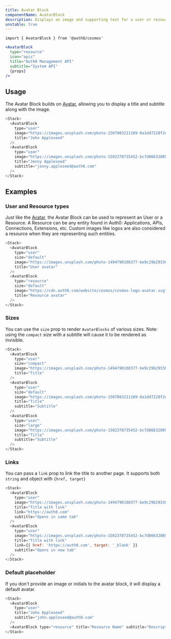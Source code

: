 ```yaml
---
title: Avatar Block
componentName: AvatarBlock
description: Displays an image and supporting text for a user or resource
unstable: true
---
```


`import { AvatarBlock } from '@auth0/cosmos'`

```jsx
<AvatarBlock
  type="resource"
  icon="apis"
  title="Auth0 Management API"
  subtitle="System API"
  {props}
/>
```

## Usage

The Avatar Block builds on [Avatar](/docs/#/components/avatar), allowing you to display a title and subtitle along with the image.

```js
<Stack>
  <AvatarBlock
    type="user"
    image="https://images.unsplash.com/photo-1507003211169-0a1dd7228f2d?ixlib=rb-0.3.5&q=80&fm=jpg&crop=entropy&cs=tinysrgb&w=200&h=200&fit=crop&crop=faces&s=a72ca28288878f8404a795f39642a46f"
    title="John Appleseed"
  />
  <AvatarBlock
    type="user"
    image="https://images.unsplash.com/photo-1502378735452-bc7d86632805?ixlib=rb-0.3.5&q=80&fm=jpg&crop=entropy&cs=tinysrgb&w=200&h=200&fit=crop&crop=faces&s=aa3a807e1bbdfd4364d1f449eaa96d82"
    title="Jenny Appleseed"
    subtitle="jenny.appleseed@auth0.com"
  />
</Stack>
```

## Examples

### User and Resource types

Just like the [Avatar](/docs/#/components/avatar), the Avatar Block can be used to represent an User or a Resource. A Resource can be any entity found in Auth0: Applications, APIs, Connections, Extensions, etc. Custom images like logos are also considered a resource when they are representing such entities.

```js
<Stack>
  <AvatarBlock
    type="user"
    size="default"
    image="https://images.unsplash.com/photo-1494790108377-be9c29b29330?ixlib=rb-0.3.5&q=80&fm=jpg&crop=entropy&cs=tinysrgb&w=200&h=200&fit=crop&crop=faces&s=707b9c33066bf8808c934c8ab394dff6"
    title="User avatar"
  />
  <AvatarBlock
    type="resource"
    size="default"
    image="https://cdn.auth0.com/website/cosmos/cosmos-logo-avatar.svg"
    title="Resource avatar"
  />
</Stack>
```

### Sizes

You can use the `size` prop to render `AvatarBlocks` of various sizes. Note: using the `compact` size with a subtitle will cause it to be rendered as invisible.

```js
<Stack>
  <AvatarBlock
    type="user"
    size="compact"
    image="https://images.unsplash.com/photo-1494790108377-be9c29b29330?ixlib=rb-0.3.5&q=80&fm=jpg&crop=entropy&cs=tinysrgb&w=200&h=200&fit=crop&crop=faces&s=707b9c33066bf8808c934c8ab394dff6"
    title="Title"
  />
  <AvatarBlock
    type="user"
    size="default"
    image="https://images.unsplash.com/photo-1507003211169-0a1dd7228f2d?ixlib=rb-0.3.5&q=80&fm=jpg&crop=entropy&cs=tinysrgb&w=200&h=200&fit=crop&crop=faces&s=a72ca28288878f8404a795f39642a46f"
    title="Title"
    subtitle="Subtitle"
  />
  <AvatarBlock
    type="user"
    size="large"
    image="https://images.unsplash.com/photo-1502378735452-bc7d86632805?ixlib=rb-0.3.5&q=80&fm=jpg&crop=entropy&cs=tinysrgb&w=200&h=200&fit=crop&crop=faces&s=aa3a807e1bbdfd4364d1f449eaa96d82"
    title="Title"
    subtitle="Subtitle"
  />
</Stack>
```

### Links

You can pass a `link` prop to link the title to another page. It supports both `string` and object with `{href, target}`

```js
<Stack>
  <AvatarBlock
    type="user"
    image="https://images.unsplash.com/photo-1494790108377-be9c29b29330?ixlib=rb-0.3.5&q=80&fm=jpg&crop=entropy&cs=tinysrgb&w=200&h=200&fit=crop&crop=faces&s=707b9c33066bf8808c934c8ab394dff6"
    title="Title with link"
    link="https://auth0.com"
    subtitle="Opens in same tab"
  />
  <AvatarBlock
    type="user"
    image="https://images.unsplash.com/photo-1502378735452-bc7d86632805?ixlib=rb-0.3.5&q=80&fm=jpg&crop=entropy&cs=tinysrgb&w=200&h=200&fit=crop&crop=faces&s=aa3a807e1bbdfd4364d1f449eaa96d82"
    title="Title with link"
    link={{ href: 'https://auth0.com', target: '_blank' }}
    subtitle="Opens in new tab"
  />
</Stack>
```

### Default placeholder

If you don't provide an image or initials to the avatar block, it will display a default avatar.

```js
<Stack>
  <AvatarBlock
    type="user"
    title="John Appleseed"
    subtitle="john.appleseed@auth0.com"
  />
  <AvatarBlock type="resource" title="Resource Name" subtitle="Description" />
</Stack>
```
